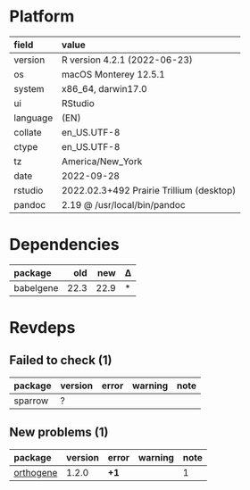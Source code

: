 # Platform

|field    |value                                    |
|:--------|:----------------------------------------|
|version  |R version 4.2.1 (2022-06-23)             |
|os       |macOS Monterey 12.5.1                    |
|system   |x86_64, darwin17.0                       |
|ui       |RStudio                                  |
|language |(EN)                                     |
|collate  |en_US.UTF-8                              |
|ctype    |en_US.UTF-8                              |
|tz       |America/New_York                         |
|date     |2022-09-28                               |
|rstudio  |2022.02.3+492 Prairie Trillium (desktop) |
|pandoc   |2.19 @ /usr/local/bin/pandoc             |

# Dependencies

|package   |  old|  new|Δ  |
|:---------|----:|----:|:--|
|babelgene | 22.3| 22.9|*  |

# Revdeps

## Failed to check (1)

|package |version |error |warning |note |
|:-------|:-------|:-----|:-------|:----|
|sparrow |?       |      |        |     |

## New problems (1)

|package   |version |error  |warning |note |
|:---------|:-------|:------|:-------|:----|
|[orthogene](problems.md#orthogene)|1.2.0   |__+1__ |        |1    |

